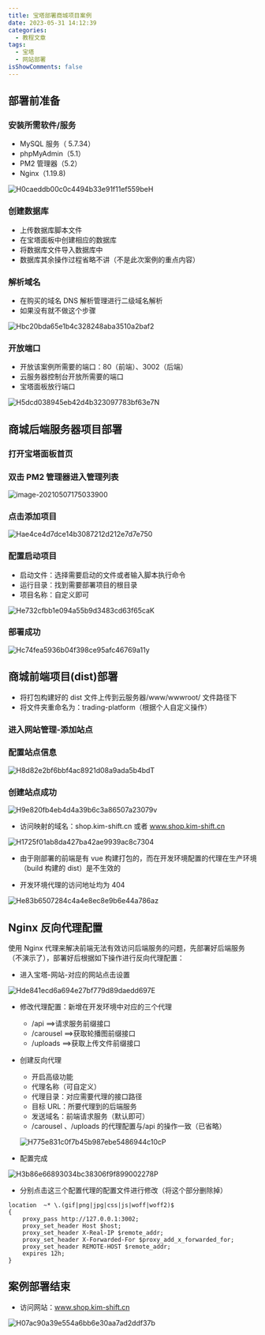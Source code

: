 ```yaml
---
title: 宝塔部署商城项目案例
date: 2023-05-31 14:12:39
categories:
  - 教程文章
tags:
  - 宝塔
  - 网站部署
isShowComments: false
---
```


## 部署前准备

### 安装所需软件/服务

- MySQL 服务（ 5.7.34）
- phpMyAdmin（5.1）
- PM2 管理器（5.2）
- Nginx（1.19.8)

![H0caeddb00c0c4494b33e91f11ef559beH](../../../figure/H0caeddb00c0c4494b33e91f11ef559beH.jpg)

### 创建数据库

- 上传数据库脚本文件
- 在宝塔面板中创建相应的数据库
- 将数据库文件导入数据库中
- 数据库其余操作过程省略不讲（不是此次案例的重点内容）

### 解析域名

- 在购买的域名 DNS 解析管理进行二级域名解析
- 如果没有就不做这个步骤

![Hbc20bda65e1b4c328248aba3510a2baf2](../../../figure/Hbc20bda65e1b4c328248aba3510a2baf2.jpg)

### 开放端口

- 开放该案例所需要的端口：80（前端）、3002（后端）
- 云服务器控制台开放所需要的端口
- 宝塔面板放行端口

![H5dcd038945eb42d4b323097783bf63e7N](../../../figure/H5dcd038945eb42d4b323097783bf63e7N.jpg)

## 商城后端服务器项目部署

### 打开宝塔面板首页

### 双击 PM2 管理器进入管理列表

![image-20210507175033900](E:\records\image\markdown\image-20210507175033900.png)

### 点击添加项目

![Hae4ce4d7dce14b3087212d212e7d7e750](../../../figure/Hae4ce4d7dce14b3087212d212e7d7e750.jpg)

### 配置启动项目

- 启动文件：选择需要启动的文件或者输入脚本执行命令
- 运行目录：找到需要部署项目的根目录
- 项目名称：自定义即可

![He732cfbb1e094a55b9d3483cd63f65caK](../../../figure/He732cfbb1e094a55b9d3483cd63f65caK.jpg)

### 部署成功

![Hc74fea5936b04f398ce95afc46769a11y](../../../figure/Hc74fea5936b04f398ce95afc46769a11y.jpg)

## 商城前端项目(dist)部署

- 将打包构建好的 dist 文件上传到云服务器/www/wwwroot/ 文件路径下
- 将文件夹重命名为：trading-platform（根据个人自定义操作）

### 进入网站管理-添加站点

### 配置站点信息

![H8d82e2bf6bbf4ac8921d08a9ada5b4bdT](../../../figure/H8d82e2bf6bbf4ac8921d08a9ada5b4bdT.jpg)

### 创建站点成功

![H9e820fb4eb4d4a39b6c3a86507a23079v](../../../figure/H9e820fb4eb4d4a39b6c3a86507a23079v.jpg)

- 访问映射的域名：shop.kim-shift.cn 或者 www.shop.kim-shift.cn

![H1725f01ab8da427ba42ae9939ac8c7304](../../../figure/H1725f01ab8da427ba42ae9939ac8c7304.jpg)

- 由于刚部署的前端是有 vue 构建打包的，而在开发环境配置的代理在生产环境（build 构建的 dist）是不生效的

- 开发环境代理的访问地址均为 404

![He83b6507284c4a4e8ec8e9b6e44a786az](../../../figure/He83b6507284c4a4e8ec8e9b6e44a786az.jpg)

## Nginx 反向代理配置

使用 Nginx 代理来解决前端无法有效访问后端服务的问题，先部署好后端服务（不演示了），部署好后根据如下操作进行反向代理配置：

- 进入宝塔-网站-对应的网站点击设置

![Hde841ecd6a694e27bf779d89daedd697E](../../../figure/Hde841ecd6a694e27bf779d89daedd697E.jpg)

- 修改代理配置：新增在开发环境中对应的三个代理
  - /api ==>请求服务前缀接口
  - /carousel ==>获取轮播图前缀接口
  - /uploads ==>获取上传文件前缀接口
- 创建反向代理

  - 开启高级功能
  - 代理名称（可自定义）
  - 代理目录：对应需要代理的接口路径
  - 目标 URL：所要代理到的后端服务
  - 发送域名：前端请求服务（默认即可）
  - /carousel 、/uploads 的代理配置与/api 的操作一致（已省略）

  ![H775e831c0f7b45b987ebe5486944c10cP](../../../figure/H775e831c0f7b45b987ebe5486944c10cP.jpg)

- 配置完成

![H3b86e66893034bc38306f9f899002278P](../../../figure/H3b86e66893034bc38306f9f899002278P.jpg)

- 分别点击这三个配置代理的配置文件进行修改（将这个部分删除掉）

```
location  ~* \.(gif|png|jpg|css|js|woff|woff2)$
{
    proxy_pass http://127.0.0.1:3002;
    proxy_set_header Host $host;
    proxy_set_header X-Real-IP $remote_addr;
    proxy_set_header X-Forwarded-For $proxy_add_x_forwarded_for;
    proxy_set_header REMOTE-HOST $remote_addr;
    expires 12h;
}
```

## 案例部署结束

- 访问网站：www.shop.kim-shift.cn

![H07ac90a39e554a6bb6e30aa7ad2ddf37b](../../../figure/H07ac90a39e554a6bb6e30aa7ad2ddf37b.jpg)
